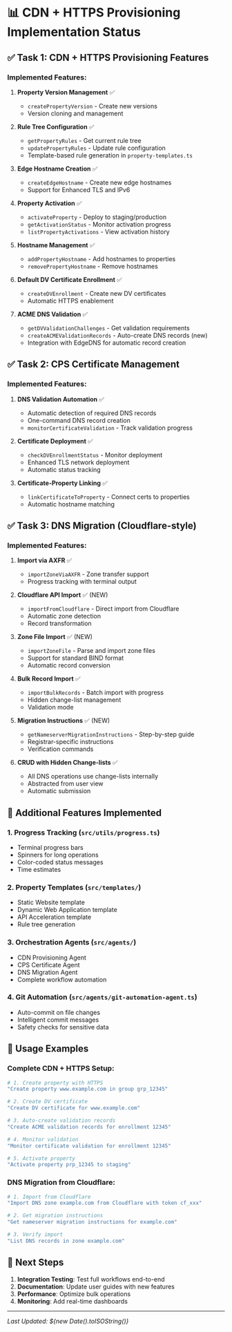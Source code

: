 # 📊 CDN + HTTPS Provisioning Implementation Status

## ✅ Task 1: CDN + HTTPS Provisioning Features

### Implemented Features:
1. **Property Version Management** ✅
   - `createPropertyVersion` - Create new versions
   - Version cloning and management

2. **Rule Tree Configuration** ✅
   - `getPropertyRules` - Get current rule tree
   - `updatePropertyRules` - Update rule configuration
   - Template-based rule generation in `property-templates.ts`

3. **Edge Hostname Creation** ✅
   - `createEdgeHostname` - Create new edge hostnames
   - Support for Enhanced TLS and IPv6

4. **Property Activation** ✅
   - `activateProperty` - Deploy to staging/production
   - `getActivationStatus` - Monitor activation progress
   - `listPropertyActivations` - View activation history

5. **Hostname Management** ✅
   - `addPropertyHostname` - Add hostnames to properties
   - `removePropertyHostname` - Remove hostnames

6. **Default DV Certificate Enrollment** ✅
   - `createDVEnrollment` - Create new DV certificates
   - Automatic HTTPS enablement

7. **ACME DNS Validation** ✅
   - `getDVValidationChallenges` - Get validation requirements
   - `createACMEValidationRecords` - Auto-create DNS records (new)
   - Integration with EdgeDNS for automatic record creation

## ✅ Task 2: CPS Certificate Management

### Implemented Features:
1. **DNS Validation Automation** ✅
   - Automatic detection of required DNS records
   - One-command DNS record creation
   - `monitorCertificateValidation` - Track validation progress

2. **Certificate Deployment** ✅
   - `checkDVEnrollmentStatus` - Monitor deployment
   - Enhanced TLS network deployment
   - Automatic status tracking

3. **Certificate-Property Linking** ✅
   - `linkCertificateToProperty` - Connect certs to properties
   - Automatic hostname matching

## ✅ Task 3: DNS Migration (Cloudflare-style)

### Implemented Features:
1. **Import via AXFR** ✅
   - `importZoneViaAXFR` - Zone transfer support
   - Progress tracking with terminal output

2. **Cloudflare API Import** ✅ (NEW)
   - `importFromCloudflare` - Direct import from Cloudflare
   - Automatic zone detection
   - Record transformation

3. **Zone File Import** ✅ (NEW)
   - `importZoneFile` - Parse and import zone files
   - Support for standard BIND format
   - Automatic record conversion

4. **Bulk Record Import** ✅
   - `importBulkRecords` - Batch import with progress
   - Hidden change-list management
   - Validation mode

5. **Migration Instructions** ✅ (NEW)
   - `getNameserverMigrationInstructions` - Step-by-step guide
   - Registrar-specific instructions
   - Verification commands

6. **CRUD with Hidden Change-lists** ✅
   - All DNS operations use change-lists internally
   - Abstracted from user view
   - Automatic submission

## 🎯 Additional Features Implemented

### 1. **Progress Tracking** (`src/utils/progress.ts`)
- Terminal progress bars
- Spinners for long operations
- Color-coded status messages
- Time estimates

### 2. **Property Templates** (`src/templates/`)
- Static Website template
- Dynamic Web Application template
- API Acceleration template
- Rule tree generation

### 3. **Orchestration Agents** (`src/agents/`)
- CDN Provisioning Agent
- CPS Certificate Agent
- DNS Migration Agent
- Complete workflow automation

### 4. **Git Automation** (`src/agents/git-automation-agent.ts`)
- Auto-commit on file changes
- Intelligent commit messages
- Safety checks for sensitive data

## 📝 Usage Examples

### Complete CDN + HTTPS Setup:
```bash
# 1. Create property with HTTPS
"Create property www.example.com in group grp_12345"

# 2. Create DV certificate
"Create DV certificate for www.example.com"

# 3. Auto-create validation records
"Create ACME validation records for enrollment 12345"

# 4. Monitor validation
"Monitor certificate validation for enrollment 12345"

# 5. Activate property
"Activate property prp_12345 to staging"
```

### DNS Migration from Cloudflare:
```bash
# 1. Import from Cloudflare
"Import DNS zone example.com from Cloudflare with token cf_xxx"

# 2. Get migration instructions
"Get nameserver migration instructions for example.com"

# 3. Verify import
"List DNS records in zone example.com"
```

## 🚀 Next Steps

1. **Integration Testing**: Test full workflows end-to-end
2. **Documentation**: Update user guides with new features
3. **Performance**: Optimize bulk operations
4. **Monitoring**: Add real-time dashboards

---
*Last Updated: ${new Date().toISOString()}*